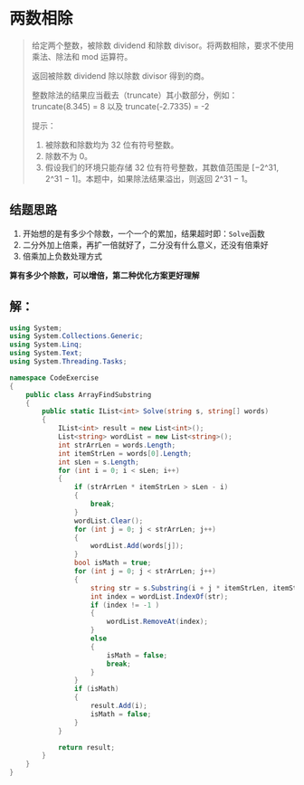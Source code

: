 # 两数相除

> 给定两个整数，被除数 dividend 和除数 divisor。将两数相除，要求不使用乘法、除法和 mod 运算符。
>
> 返回被除数 dividend 除以除数 divisor 得到的商。
>
> 整数除法的结果应当截去（truncate）其小数部分，例如：truncate(8.345) = 8 以及 truncate(-2.7335) = -2
>
> 提示：
>
> 1. 被除数和除数均为 32 位有符号整数。
> 2. 除数不为 0。
> 3. 假设我们的环境只能存储 32 位有符号整数，其数值范围是 [−2^31, 2^31 − 1]。本题中，如果除法结果溢出，则返回 2^31 − 1。

## 结题思路

1. 开始想的是有多少个除数，一个一个的累加，结果超时即：`Solve`函数
2. 二分外加上倍乘，再扩一倍就好了，二分没有什么意义，还没有倍乘好
3. 倍乘加上负数处理方式

**算有多少个除数，可以增倍，第二种优化方案更好理解**

## 解：

```c#
using System;
using System.Collections.Generic;
using System.Linq;
using System.Text;
using System.Threading.Tasks;

namespace CodeExercise
{
    public class ArrayFindSubstring
    {
        public static IList<int> Solve(string s, string[] words)
        {
            IList<int> result = new List<int>();
            List<string> wordList = new List<string>();
            int strArrLen = words.Length;
            int itemStrLen = words[0].Length;
            int sLen = s.Length;
            for (int i = 0; i < sLen; i++)
            {
                if (strArrLen * itemStrLen > sLen - i)
                {
                    break;
                }
                wordList.Clear();
                for (int j = 0; j < strArrLen; j++)
                {
                    wordList.Add(words[j]);
                }
                bool isMath = true;
                for (int j = 0; j < strArrLen; j++)
                {
                    string str = s.Substring(i + j * itemStrLen, itemStrLen);
                    int index = wordList.IndexOf(str);
                    if (index != -1 )
                    {
                        wordList.RemoveAt(index);
                    }
                    else
                    {
                        isMath = false;
                        break;
                    }
                }
                if (isMath)
                {
                    result.Add(i);
                    isMath = false;
                }
            }

            return result;
        }
    }
}

```
